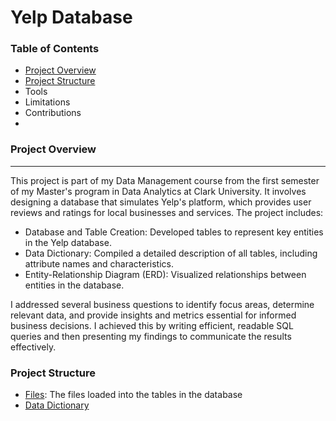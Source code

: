 # Yelp Database

### Table of Contents 
- [Project Overview](#project-overview)
- [Project Structure](#project-structure)
- Tools
- Limitations
- Contributions
- 

### Project Overview 
---
This project is part of my Data Management course from the first semester of my Master's program in Data Analytics at Clark University. It involves designing a database that simulates Yelp's platform, which provides user reviews and ratings for local businesses and services. The project includes:

- Database and Table Creation: Developed tables to represent key entities in the Yelp database.
- Data Dictionary: Compiled a detailed description of all tables, including attribute names and characteristics.
- Entity-Relationship Diagram (ERD): Visualized relationships between entities in the database.

I addressed several business questions to identify focus areas, determine relevant data, and provide insights and metrics essential for informed business decisions. I achieved this by writing efficient, readable SQL queries and then presenting my findings to communicate the results effectively.

### Project Structure 
- [Files](https://drive.google.com/drive/folders/1pyIo8aK5nRq4XZor8-iJLyiFqQWq0MC6?usp=sharing): The files loaded into the tables in the database
- [Data Dictionary](https://clarkuedu-my.sharepoint.com/:x:/g/personal/uazubuine_clarku_edu/ETiJRkLSxQRCjN2dOMkfAlcBnDCkPwQ7-uc8ibvH97Z5Hw?e=advCTM)

